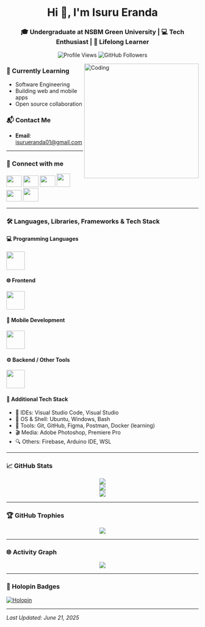 <h1 align="center">Hi 👋, I'm Isuru Eranda</h1>
<h3 align="center">🎓 Undergraduate at NSBM Green University | 💻 Tech Enthusiast | 🚀 Lifelong Learner</h3>

<p align="center">
  <img src="https://komarev.com/ghpvc/?username=Isuru-Eranda&style=flat-square&color=blue" alt="Profile Views" />
  <img src="https://img.shields.io/github/followers/Isuru-Eranda?label=Follow&style=social" alt="GitHub Followers" />
</p>

<img align="right" alt="Coding" width="300" src="https://media.licdn.com/dms/image/v2/D4D12AQHGG4J6b6OmyQ/article-cover_image-shrink_720_1280/article-cover_image-shrink_720_1280/0/1709674937953?e=2147483647&v=beta&t=tgAv-o8rHSfUFWzGQT2nCOfZkc2Hdluh-9xTR3Opu-w">

### 🌱 Currently Learning
- Software Engineering
- Building web and mobile apps
- Open source collaboration

### 📬 Contact Me
- **Email**: isurueranda01@gmail.com

---

### 🤝 Connect with me
<p align="left">
  <a href="https://linkedin.com/in/isuru-eranda-ba24b6270/"><img src="https://raw.githubusercontent.com/rahuldkjain/github-profile-readme-generator/master/src/images/icons/Social/linked-in-alt.svg" height="30" width="40" /></a>
  <a href="https://fb.com/profile.php?id=100076686294109"><img src="https://raw.githubusercontent.com/rahuldkjain/github-profile-readme-generator/master/src/images/icons/Social/facebook.svg" height="30" width="40" /></a>
  <a href="https://instagram.com/isuru__eranda/"><img src="https://raw.githubusercontent.com/rahuldkjain/github-profile-readme-generator/master/src/images/icons/Social/instagram.svg" height="30" width="40" /></a>
  <a href="https://www.youtube.com/@Isuru_Eranda"><img src="https://raw.githubusercontent.com/rahuldkjain/github-profile-readme-generator/master/src/images/icons/Social/youtube.svg" height="35" width="35" /></a>
  <a href="https://twitter.com/isuru__eranda"><img src="https://cdn.worldvectorlogo.com/logos/twitter-logo-2.svg" height="30" width="40" /></a>
  <a href="https://discord.gg/tPFFeeHX"><img src="https://raw.githubusercontent.com/rahuldkjain/github-profile-readme-generator/master/src/images/icons/Social/discord.svg" height="35" width="40" /></a>
</p>

---

### 🛠️ Languages, Libraries, Frameworks & Tech Stack

#### 💻 Programming Languages
<p align="left">
  <img src="https://skillicons.dev/icons?i=py,c,cs,cpp,java,dart" height="48" width="48" />
</p>

#### 🌐 Frontend
<p align="left">
  <img src="https://skillicons.dev/icons?i=html,css,js,bootstrap,tailwind,react" height="48" width="48" />
</p>

#### 📱 Mobile Development
<p align="left">
  <img src="https://skillicons.dev/icons?i=flutter,dart" height="48" width="48" />
</p>

#### ⚙️ Backend / Other Tools
<p align="left">
  <img src="https://skillicons.dev/icons?i=linux,git,github,vscode,arduino" height="48" width="48" />
</p>

#### 🧰 Additional Tech Stack

- 🧠 IDEs: Visual Studio Code, Visual Studio  
- 🐧 OS & Shell: Ubuntu, Windows, Bash  
- 🔧 Tools: Git, GitHub, Figma, Postman, Docker (learning)  
- 🎬 Media: Adobe Photoshop, Premiere Pro  
- 🔍 Others: Firebase, Arduino IDE, WSL

---

### 📈 GitHub Stats
<p align="center">
  <img src="https://github-readme-streak-stats.herokuapp.com/?user=Isuru-Eranda&theme=react&hide_border=true" />
  <br/>
  <img src="https://github-readme-stats.vercel.app/api?username=Isuru-Eranda&show_icons=true&theme=react&hide_border=true" />
  <br/>
  <img src="https://github-readme-stats.vercel.app/api/top-langs/?username=Isuru-Eranda&layout=compact&theme=react&hide_border=true" />
</p>

---

### 🏆 GitHub Trophies
<p align="center">
  <img src="https://github-profile-trophy.vercel.app/?username=Isuru-Eranda&theme=onedark&no-bg=true&margin-w=10" />
</p>

---

### 🌐 Activity Graph
<p align="center">
  <img src="https://github-readme-activity-graph.vercel.app/graph?username=Isuru-Eranda&theme=react-dark" />
</p>

---

### 🔰 Holopin Badges
[![Holopin](https://holopin.me/isurueranda)](https://holopin.io/@isurueranda)

---

_Last Updated: June 21, 2025_
